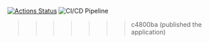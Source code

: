 [![Actions Status](https://github.com/ZiangirovIlshat/devops-for-programmers-project-74/actions/workflows/hexlet-check.yml/badge.svg)](https://github.com/ZiangirovIlshat/devops-for-programmers-project-74/actions)
![CI/CD Pipeline](https://github.com/ilshatziangirov1999/devops-for-programmers-project-74/actions/workflows/push.yml/badge.svg)
>>>>>>> c4800ba (published the application)
